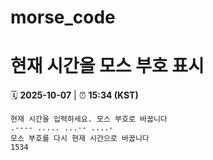 # morse_code
# 현재 시간을 모스 부호 표시
<!-- MORSE_TIME_START -->
🗓️ **2025-10-07** | ⏰ **15:34 (KST)**

```
현재 시간을 입력하세요. 모스 부호로 바꿉니다
.---- ..... ...-- ....-
모스 부호를 다시 현재 시간으로 바꿉니다
1534
```
<!-- MORSE_TIME_END -->

